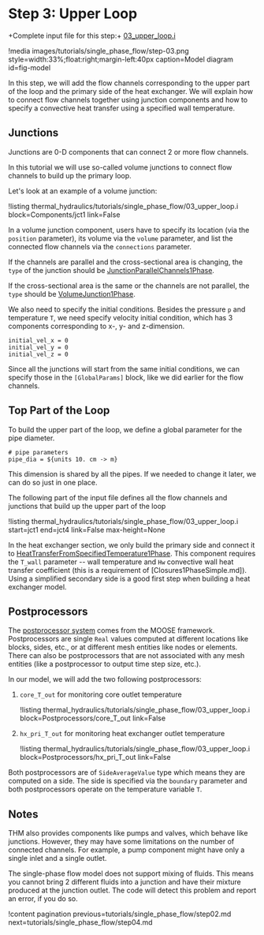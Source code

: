 # Step 3: Upper Loop

+Complete input file for this step:+  [03_upper_loop.i](thermal_hydraulics/tutorials/single_phase_flow/03_upper_loop.i)

!media images/tutorials/single_phase_flow/step-03.png
       style=width:33%;float:right;margin-left:40px
       caption=Model diagram
       id=fig-model

In this step, we will add the flow channels corresponding to the upper part of the loop and
the primary side of the heat exchanger.
We will explain how to connect flow channels together using junction components and how to specify
a convective heat transfer using a specified wall temperature.

## Junctions

Junctions are 0-D components that can connect 2 or more flow channels.

In this tutorial we will use so-called volume junctions to connect flow channels to build up the
primary loop.

Let's look at an example of a volume junction:

!listing thermal_hydraulics/tutorials/single_phase_flow/03_upper_loop.i
         block=Components/jct1
         link=False

In a volume junction component, users have to specify its location (via the `position` parameter),
its volume via the `volume` parameter, and list the connected flow channels via the `connections` parameter.

If the channels are parallel and the cross-sectional area is changing, the `type` of the junction
should be [JunctionParallelChannels1Phase](JunctionParallelChannels1Phase.md).

If the cross-sectional area is the same or the channels are not parallel, the `type` should be
[VolumeJunction1Phase](VolumeJunction1Phase.md).

We also need to specify the initial conditions.
Besides the pressure `p` and temperature `T`, we need specify velocity initial condition, which has
3 components corresponding to x-, y- and z-dimension.

```
initial_vel_x = 0
initial_vel_y = 0
initial_vel_z = 0
```

Since all the junctions will start from the same initial conditions, we can specify those
in the `[GlobalParams]` block, like we did earlier for the flow channels.


## Top Part of the Loop

To build the upper part of the loop, we define a global parameter for the pipe diameter.

```
# pipe parameters
pipe_dia = ${units 10. cm -> m}
```

This dimension is shared by all the pipes.
If we needed to change it later, we can do so just in one place.

The following part of the input file defines all the flow channels and junctions that build up the
upper part of the loop

!listing thermal_hydraulics/tutorials/single_phase_flow/03_upper_loop.i
         start=jct1
         end=jct4
         link=False
         max-height=None

In the heat exchanger section, we only build the primary side and connect it to
[HeatTransferFromSpecifiedTemperature1Phase](HeatTransferFromSpecifiedTemperature1Phase.md).
This component requires the `T_wall` parameter -- wall temperature and `Hw` convective wall
heat transfer coefficient (this is a requirement of [Closures1PhaseSimple.md]).
Using a simplified secondary side is a good first step when building a heat exchanger model.


## Postprocessors

The [postprocessor system](syntax/Postprocessors/index.md) comes from the MOOSE framework.
Postprocessors are single `Real` values computed at different locations like blocks, sides, etc.,
or at different mesh entities like nodes or elements.
There can also be postprocessors that are not associated with any mesh entities (like a
postprocessor to output time step size, etc.).

In our model, we will add the two following postprocessors:

1. `core_T_out` for monitoring core outlet temperature

   !listing thermal_hydraulics/tutorials/single_phase_flow/03_upper_loop.i
            block=Postprocessors/core_T_out
            link=False

2. `hx_pri_T_out` for monitoring heat exchanger outlet temperature

   !listing thermal_hydraulics/tutorials/single_phase_flow/03_upper_loop.i
            block=Postprocessors/hx_pri_T_out
            link=False

Both postprocessors are of `SideAverageValue` type which means they are computed on a side.
The side is specified via the `boundary` parameter and both postprocessors operate on the
temperature variable `T`.


## Notes

THM also provides components like pumps and valves, which behave like junctions.
However, they may have some limitations on the number of connected channels.
For example, a pump component might have only a single inlet and a single outlet.

The single-phase flow model does not support mixing of fluids.
This means you cannot bring 2 different fluids into a junction and have their mixture produced at the junction outlet.
The code will detect this problem and report an error, if you do so.

!content pagination previous=tutorials/single_phase_flow/step02.md
                    next=tutorials/single_phase_flow/step04.md
